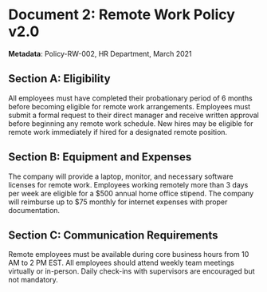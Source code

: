 # Document 2: Remote Work Policy v2.0

**Metadata**: Policy-RW-002, HR Department, March 2021

## Section A: Eligibility

All employees must have completed their probationary period of 6 months before becoming eligible for remote work arrangements. Employees must submit a formal request to their direct manager and receive written approval before beginning any remote work schedule. New hires may be eligible for remote work immediately if hired for a designated remote position.

## Section B: Equipment and Expenses

The company will provide a laptop, monitor, and necessary software licenses for remote work. Employees working remotely more than 3 days per week are eligible for a $500 annual home office stipend. The company will reimburse up to $75 monthly for internet expenses with proper documentation.

## Section C: Communication Requirements

Remote employees must be available during core business hours from 10 AM to 2 PM EST. All employees should attend weekly team meetings virtually or in-person. Daily check-ins with supervisors are encouraged but not mandatory.